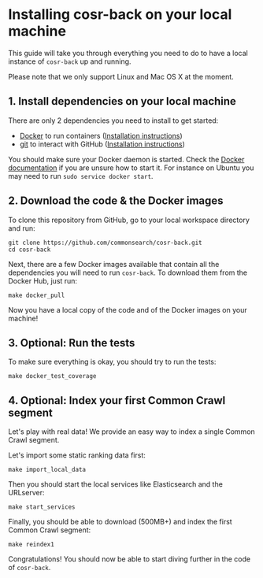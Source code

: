 # Installing cosr-back on your local machine

This guide will take you through everything you need to do to have a local instance of `cosr-back` up and running.

Please note that we only support Linux and Mac OS X at the moment.



## 1. Install dependencies on your local machine

There are only 2 dependencies you need to install to get started:

- [Docker](http://docker.com) to run containers ([Installation instructions](https://docs.docker.com/engine/installation/))
- [git](http://git-scm.com) to interact with GitHub ([Installation instructions](https://help.github.com/articles/set-up-git/))

You should make sure your Docker daemon is started. Check the [Docker documentation](https://docs.docker.com/engine/installation/) if you are unsure how to start it. For instance on Ubuntu you may need to run `sudo service docker start`.



## 2. Download the code & the Docker images

To clone this repository from GitHub, go to your local workspace directory and run:

```
git clone https://github.com/commonsearch/cosr-back.git
cd cosr-back
```

Next, there are a few Docker images available that contain all the dependencies you will need to run `cosr-back`. To download them from the Docker Hub, just run:

```
make docker_pull
```

Now you have a local copy of the code and of the Docker images on your machine!



## 3. Optional: Run the tests

To make sure everything is okay, you should try to run the tests:

```
make docker_test_coverage
```


## 4. Optional: Index your first Common Crawl segment

Let's play with real data! We provide an easy way to index a single Common Crawl segment.

Let's import some static ranking data first:

```
make import_local_data
```

Then you should start the local services like Elasticsearch and the URLserver:

```
make start_services
```

Finally, you should be able to download (500MB+) and index the first Common Crawl segment:

```
make reindex1
```

Congratulations! You should now be able to start diving further in the code of `cosr-back`.